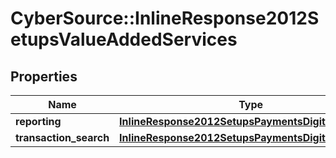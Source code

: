 # CyberSource::InlineResponse2012SetupsValueAddedServices

## Properties
Name | Type | Description | Notes
------------ | ------------- | ------------- | -------------
**reporting** | [**InlineResponse2012SetupsPaymentsDigitalPayments**](InlineResponse2012SetupsPaymentsDigitalPayments.md) |  | [optional] 
**transaction_search** | [**InlineResponse2012SetupsPaymentsDigitalPayments**](InlineResponse2012SetupsPaymentsDigitalPayments.md) |  | [optional] 


